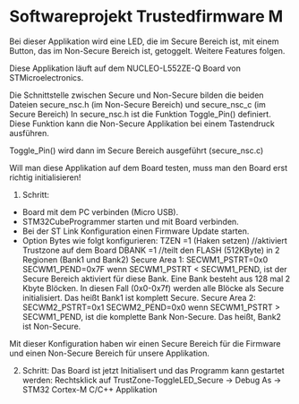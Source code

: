 # Softwareprojekt Trustedfirmware M

Bei dieser Applikation wird eine LED, die im Secure Bereich ist, mit einem Button, das im Non-Secure Bereich ist, getoggelt.
Weitere Features folgen.

Diese Applikation läuft auf dem NUCLEO-L552ZE-Q Board von STMicroelectronics.

Die Schnittstelle zwischen Secure und Non-Secure bilden die beiden Dateien secure_nsc.h (im Non-Secure Bereich) und secure_nsc_c (im Secure Bereich)
In secure_nsc.h ist die Funktion Toggle_Pin() definiert. Diese Funktion kann die Non-Secure Applikation bei einem Tastendruck ausführen.

Toggle_Pin() wird dann im Secure Bereich ausgeführt (secure_nsc.c)


Will man diese Applikation auf dem Board testen, muss man den Board erst richtig initialisieren!

1. Schritt:

- Board mit dem PC verbinden (Micro USB).
- STM32CubeProgrammer starten und mit Board verbinden.
- Bei der ST Link Konfiguration einen Firmware Update starten.
- Option Bytes wie folgt konfigurieren:
  TZEN =1 (Haken setzen)        //aktiviert Trustzone auf dem Board
  DBANK =1                      //teilt den FLASH (512KByte) in 2 Regionen (Bank1 und Bank2)
  Secure Area 1:  SECWM1_PSTRT=0x0  SECWM1_PEND=0x7F  wenn SECWM1_PSTRT < SECWM1_PEND, ist der Secure Bereich aktiviert für diese Bank.
                                                      Eine Bank besteht aus 128 mal 2 Kbyte Blöcken. In diesen Fall (0x0-0x7f) werden alle Blöcke als Secure initialisiert.
                                                      Das heißt Bank1 ist komplett Secure.
  Secure Area 2:  SECWM2_PSTRT=0x1  SECWM2_PEND=0x0   wenn SECWM1_PSTRT > SECWM1_PEND, ist die komplette Bank Non-Secure. 
                                                      Das heißt, Bank2 ist Non-Secure.

Mit dieser Konfiguration haben wir einen Secure Bereich für die Firmware und einen Non-Secure Bereich für unsere Applikation.

2. Schritt:
Das Board ist jetzt Initialisert und das Programm kann gestartet werden:
  Rechtsklick auf TrustZone-ToggleLED_Secure -> Debug As -> STM32 Cortex-M C/C++ Applikation
  
  

